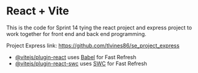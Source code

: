 # React + Vite

This is the code for Sprint 14 tying the react project and express project to work together for front end and back end programming.

Project Express link: https://github.com/tlvines86/se_project_express

- [@vitejs/plugin-react](https://github.com/vitejs/vite-plugin-react/blob/main/packages/plugin-react/README.md) uses [Babel](https://babeljs.io/) for Fast Refresh
- [@vitejs/plugin-react-swc](https://github.com/vitejs/vite-plugin-react-swc) uses [SWC](https://swc.rs/) for Fast Refresh

